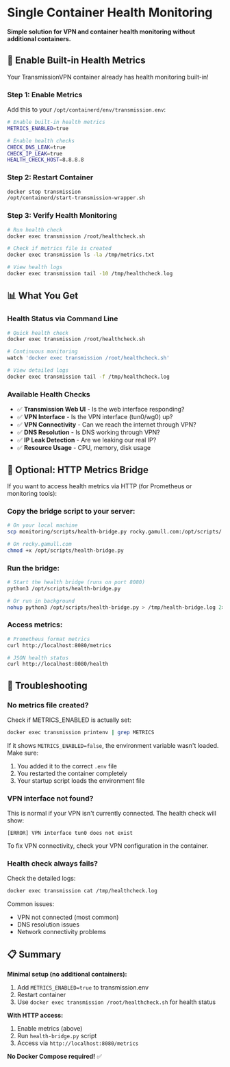 # Single Container Health Monitoring

**Simple solution for VPN and container health monitoring without additional containers.**

## 🎯 Enable Built-in Health Metrics

Your TransmissionVPN container already has health monitoring built-in!

### Step 1: Enable Metrics

Add this to your `/opt/containerd/env/transmission.env`:

```bash
# Enable built-in health metrics
METRICS_ENABLED=true

# Enable health checks
CHECK_DNS_LEAK=true
CHECK_IP_LEAK=true
HEALTH_CHECK_HOST=8.8.8.8
```

### Step 2: Restart Container

```bash
docker stop transmission
/opt/containerd/start-transmission-wrapper.sh
```

### Step 3: Verify Health Monitoring

```bash
# Run health check
docker exec transmission /root/healthcheck.sh

# Check if metrics file is created
docker exec transmission ls -la /tmp/metrics.txt

# View health logs
docker exec transmission tail -10 /tmp/healthcheck.log
```

## 📊 What You Get

### Health Status via Command Line
```bash
# Quick health check
docker exec transmission /root/healthcheck.sh

# Continuous monitoring
watch 'docker exec transmission /root/healthcheck.sh'

# View detailed logs
docker exec transmission tail -f /tmp/healthcheck.log
```

### Available Health Checks
- ✅ **Transmission Web UI** - Is the web interface responding?
- ✅ **VPN Interface** - Is the VPN interface (tun0/wg0) up?
- ✅ **VPN Connectivity** - Can we reach the internet through VPN?
- ✅ **DNS Resolution** - Is DNS working through VPN?
- ✅ **IP Leak Detection** - Are we leaking our real IP?
- ✅ **Resource Usage** - CPU, memory, disk usage

## 🔧 Optional: HTTP Metrics Bridge

If you want to access health metrics via HTTP (for Prometheus or monitoring tools):

### Copy the bridge script to your server:

```bash
# On your local machine
scp monitoring/scripts/health-bridge.py rocky.gamull.com:/opt/scripts/

# On rocky.gamull.com
chmod +x /opt/scripts/health-bridge.py
```

### Run the bridge:

```bash
# Start the health bridge (runs on port 8080)
python3 /opt/scripts/health-bridge.py

# Or run in background
nohup python3 /opt/scripts/health-bridge.py > /tmp/health-bridge.log 2>&1 &
```

### Access metrics:

```bash
# Prometheus format metrics
curl http://localhost:8080/metrics

# JSON health status
curl http://localhost:8080/health
```

## 🚨 Troubleshooting

### No metrics file created?

Check if METRICS_ENABLED is actually set:
```bash
docker exec transmission printenv | grep METRICS
```

If it shows `METRICS_ENABLED=false`, the environment variable wasn't loaded. Make sure:
1. You added it to the correct `.env` file
2. You restarted the container completely
3. Your startup script loads the environment file

### VPN interface not found?

This is normal if your VPN isn't currently connected. The health check will show:
```
[ERROR] VPN interface tun0 does not exist
```

To fix VPN connectivity, check your VPN configuration in the container.

### Health check always fails?

Check the detailed logs:
```bash
docker exec transmission cat /tmp/healthcheck.log
```

Common issues:
- VPN not connected (most common)
- DNS resolution issues
- Network connectivity problems

## 📋 Summary

**Minimal setup (no additional containers):**
1. Add `METRICS_ENABLED=true` to transmission.env
2. Restart container
3. Use `docker exec transmission /root/healthcheck.sh` for health status

**With HTTP access:**
1. Enable metrics (above)
2. Run `health-bridge.py` script
3. Access via `http://localhost:8080/metrics`

**No Docker Compose required!** ✅

